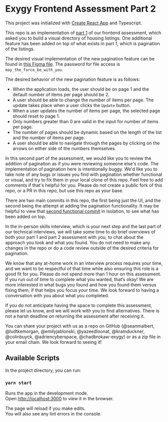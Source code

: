 # Exygy Frontend Assessment Part 2

This project was initialized with [Create React App](https://github.com/facebook/create-react-app) and Typescript.

This repo is an implementation of [part 1](https://github.com/Exygy/frontend-assessment-part-1/blob/main/README.md) of our frontend assessment, which asked you to build a visual directory of housing listings. One additional feature has been added on top of what exists in part 1, which is pagination of the listings.

The desired visual implementation of the new pagination feature can be found in [this Figma file](https://www.figma.com/file/mhBuGnbhoXYbbVhMkCsDqm/Frontend-Skills-Assessment-Part-2?node-id=0%3A1&t=7y3TtrYNnA6nNyxK-1). The password for file access is `may_the_force_be_with_you`.

The desired behavior of the new pagination feature is as follows:

- When the application loads, the user should be on page 1 and the default number of items per page should be 2.
- A user should be able to change the number of items per page. The update takes place when a user clicks the `Update` button.
- When a user updates the number of items per page, the selected page should reset to page 1.
- Only numbers greater than 0 are valid in the input for number of items per page.
- The number of pages should be dynamic based on the length of the list and the number of items per page.
- A user should be able to navigate through the pages by clicking on the arrows on either side of the numbers themselves.

In this second part of the assessment, we would like you to review the addition of pagination as if you were reviewing someone else's code. The implementation of pagination here is intentionally buggy. We'd like you to take note of any bugs or issues you find with pagination whether functional or visual, and try to fix them in your local clone of this repo. Feel free to add comments if that's helpful for you. Please do not create a public fork of this repo, or a PR in this repo, but use this repo as your base.

There are two main commits in this repo, the first being just the UI, and the second being the attempt at adding the pagination functionality. It may be helpful to view that [second functional commit](https://github.com/Exygy/frontend-assessment-part2/commit/f6594fe94eb794865840d25bdfa4edbd6044f24b) in isolation, to see what has been added on top.

In the in-person skills interview, which is your next step and the last part of our technical interviews, we will take some time to do brief overviews of both your part 1 and part 2 assessment with you, to chat about the approach you took and what you found. You do not need to make any changes in the repo or do a code review outside of the desired criteria for pagination.

We know that any at-home work in an interview process requires your time, and we want to be respectful of that time while also ensuring this role is a good fit for you. Please do not spend more than 1 hour on this assessment. If you run out of time to complete what you wanted, that’s okay! We are more interested in what bugs you found and how you found them versus fixing them, if that helps you focus your time. We look forward to having a conversation with you about what you completed.

If you do not anticipate having the space to complete this assessment, please let us know, and we will work with you to find alternatives. There is not a harsh deadline on returning the assessment after receiving it.

You can share your project with us as a repo on GitHub (@seanmalbert, @ludtkemorgan, @emilyjablonski, @yazeedloonat, @kramduckner, @colinbuyck, @adriencyberspace, @chadbrokaw-exygy) or as a zip file in your email chain. We look forward to seeing it!

## Available Scripts

In the project directory, you can run:

### `yarn start`

Runs the app in the development mode.\
Open [http://localhost:3000](http://localhost:3000) to view it in the browser.

The page will reload if you make edits.\
You will also see any lint errors in the console.
